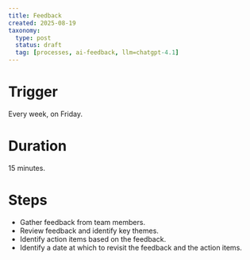 ```yaml
---
title: Feedback
created: 2025-08-19
taxonomy:
  type: post
  status: draft
  tag: [processes, ai-feedback, llm=chatgpt-4.1]
---
```


# Trigger
Every week, on Friday.

# Duration
15 minutes.

# Steps
* Gather feedback from team members.
* Review feedback and identify key themes.
* Identify action items based on the feedback.
* Identify a date at which to revisit the feedback and the action items.
